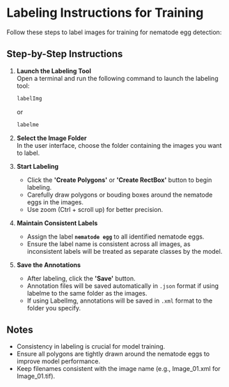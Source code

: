 # Labeling Instructions for Training

Follow these steps to label images for training for nematode egg detection:

## Step-by-Step Instructions

1. **Launch the Labeling Tool**  
    Open a terminal and run the following command to launch the labeling tool:  
    ```bash
    labelImg
    ```
    or 
    ```bash
    labelme
    ```

2. **Select the Image Folder**  
    In the user interface, choose the folder containing the images you want to label.

3. **Start Labeling**  
    - Click the **'Create Polygons'** or **'Create RectBox'** button to begin labeling.  
    - Carefully draw polygons or bouding boxes around the nematode eggs in the images.  
    - Use zoom (Ctrl + scroll up) for better precision.

4. **Maintain Consistent Labels**  
    - Assign the label **`nematode egg`** to all identified nematode eggs.  
    - Ensure the label name is consistent across all images, as inconsistent labels will be treated as separate classes by the model.

5. **Save the Annotations**  
    - After labeling, click the **'Save'** button.  
    - Annotation files will be saved automatically in `.json` format if using labelme to the same folder as the images. 
    - If using LabelImg, annotations will be saved in `.xml` format to the folder you specify.

## Notes
- Consistency in labeling is crucial for model training.  
- Ensure all polygons are tightly drawn around the nematode eggs to improve model performance.
- Keep filenames consistent with the image name (e.g., Image_01.xml for Image_01.tif).
